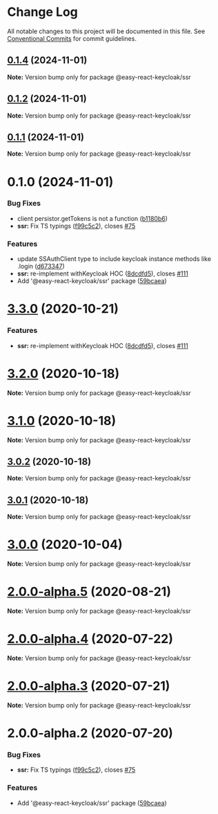 # Change Log

All notable changes to this project will be documented in this file.
See [Conventional Commits](https://conventionalcommits.org) for commit guidelines.

## [0.1.4](https://github.com/Kritskii-A/react-keycloak/compare/@easy-react-keycloak/ssr@0.1.2...@easy-react-keycloak/ssr@0.1.4) (2024-11-01)

**Note:** Version bump only for package @easy-react-keycloak/ssr





## [0.1.2](https://github.com/Kritskii-A/react-keycloak/compare/@easy-react-keycloak/ssr@0.1.1...@easy-react-keycloak/ssr@0.1.2) (2024-11-01)

**Note:** Version bump only for package @easy-react-keycloak/ssr





## [0.1.1](https://github.com/Kritskii-A/react-keycloak/compare/@easy-react-keycloak/ssr@0.1.0...@easy-react-keycloak/ssr@0.1.1) (2024-11-01)

**Note:** Version bump only for package @easy-react-keycloak/ssr





# 0.1.0 (2024-11-01)


### Bug Fixes

* client persistor.getTokens is not a function  ([b1180b6](https://github.com/Kritskii-A/react-keycloak/commit/b1180b6712b1021a973befac1a216d069ea2ec4c))
* **ssr:** Fix TS typings ([f99c5c2](https://github.com/Kritskii-A/react-keycloak/commit/f99c5c284bb53721ff834cb1018073479e5447f7)), closes [#75](https://github.com/Kritskii-A/react-keycloak/issues/75)


### Features

* update SSAuthClient type to include keycloak instance methods like .login ([d673347](https://github.com/Kritskii-A/react-keycloak/commit/d673347b57e6607d040c0cf693de31e87ccba09c))
* **ssr:** re-implement withKeycloak HOC ([8dcdfd5](https://github.com/Kritskii-A/react-keycloak/commit/8dcdfd50235a7f34871066b1efa088229aeacd24)), closes [#111](https://github.com/Kritskii-A/react-keycloak/issues/111)
* Add '@easy-react-keycloak/ssr' package ([59bcaea](https://github.com/Kritskii-A/react-keycloak/commit/59bcaea0adba45043236cfd160dc81bf9376f6e2))





# [3.3.0](https://github.com/react-keycloak/react-keycloak/compare/@easy-react-keycloak/ssr@3.2.0...@easy-react-keycloak/ssr@3.3.0) (2020-10-21)


### Features

* **ssr:** re-implement withKeycloak HOC ([8dcdfd5](https://github.com/react-keycloak/react-keycloak/commit/8dcdfd50235a7f34871066b1efa088229aeacd24)), closes [#111](https://github.com/react-keycloak/react-keycloak/issues/111)





# [3.2.0](https://github.com/react-keycloak/react-keycloak/compare/@easy-react-keycloak/ssr@3.1.0...@easy-react-keycloak/ssr@3.2.0) (2020-10-18)

**Note:** Version bump only for package @easy-react-keycloak/ssr





# [3.1.0](https://github.com/react-keycloak/react-keycloak/compare/@easy-react-keycloak/ssr@3.0.2...@easy-react-keycloak/ssr@3.1.0) (2020-10-18)

**Note:** Version bump only for package @easy-react-keycloak/ssr





## [3.0.2](https://github.com/react-keycloak/react-keycloak/compare/@easy-react-keycloak/ssr@3.0.1...@easy-react-keycloak/ssr@3.0.2) (2020-10-18)

**Note:** Version bump only for package @easy-react-keycloak/ssr





## [3.0.1](https://github.com/react-keycloak/react-keycloak/compare/@easy-react-keycloak/ssr@3.0.0...@easy-react-keycloak/ssr@3.0.1) (2020-10-18)

**Note:** Version bump only for package @easy-react-keycloak/ssr





# [3.0.0](https://github.com/react-keycloak/react-keycloak/compare/@easy-react-keycloak/ssr@2.0.0-alpha.5...@easy-react-keycloak/ssr@3.0.0) (2020-10-04)

**Note:** Version bump only for package @easy-react-keycloak/ssr





# [2.0.0-alpha.5](https://github.com/react-keycloak/react-keycloak/compare/@easy-react-keycloak/ssr@2.0.0-alpha.4...@easy-react-keycloak/ssr@2.0.0-alpha.5) (2020-08-21)

**Note:** Version bump only for package @easy-react-keycloak/ssr





# [2.0.0-alpha.4](https://github.com/react-keycloak/react-keycloak/compare/@easy-react-keycloak/ssr@2.0.0-alpha.3...@easy-react-keycloak/ssr@2.0.0-alpha.4) (2020-07-22)

**Note:** Version bump only for package @easy-react-keycloak/ssr





# [2.0.0-alpha.3](https://github.com/react-keycloak/react-keycloak/compare/@easy-react-keycloak/ssr@2.0.0-alpha.2...@easy-react-keycloak/ssr@2.0.0-alpha.3) (2020-07-21)

**Note:** Version bump only for package @easy-react-keycloak/ssr





# 2.0.0-alpha.2 (2020-07-20)


### Bug Fixes

* **ssr:** Fix TS typings ([f99c5c2](https://github.com/react-keycloak/react-keycloak/commit/f99c5c284bb53721ff834cb1018073479e5447f7)), closes [#75](https://github.com/react-keycloak/react-keycloak/issues/75)


### Features

* Add '@easy-react-keycloak/ssr' package ([59bcaea](https://github.com/react-keycloak/react-keycloak/commit/59bcaea0adba45043236cfd160dc81bf9376f6e2))
